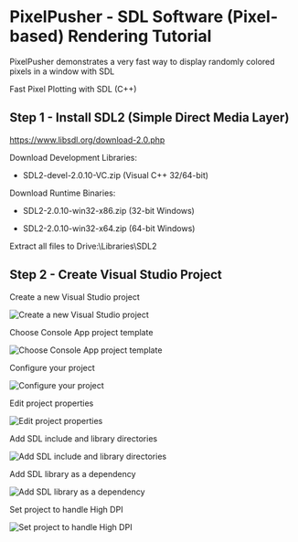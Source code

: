 # PixelPusher - SDL Software (Pixel-based) Rendering Tutorial

PixelPusher demonstrates a very fast way to display randomly colored pixels in a window with SDL

Fast Pixel Plotting with SDL (C++)

## Step 1 - Install SDL2 (Simple Direct Media Layer)

https://www.libsdl.org/download-2.0.php

Download Development Libraries:

  * SDL2-devel-2.0.10-VC.zip (Visual C++ 32/64-bit)
  
Download Runtime Binaries:

  * SDL2-2.0.10-win32-x86.zip (32-bit Windows)
  
  * SDL2-2.0.10-win32-x64.zip (64-bit Windows)
  
Extract all files to Drive:\Libraries\SDL2


## Step 2 - Create Visual Studio Project

Create a new Visual Studio project

![Create a new Visual Studio project](https://doomreboot.github.io/PixelPush_001.png)

Choose Console App project template

![Choose Console App project template](https://doomreboot.github.io/PixelPush_002.png)

Configure your project

![Configure your project](https://doomreboot.github.io/PixelPush_003.png)

Edit project properties

![Edit project properties](https://doomreboot.github.io/PixelPush_004.png)

Add SDL include and library directories

![Add SDL include and library directories](https://doomreboot.github.io/PixelPush_005.png)

Add SDL library as a dependency

![Add SDL library as a dependency](https://doomreboot.github.io/PixelPush_007.png)

Set project to handle High DPI

![Set project to handle High DPI](https://doomreboot.github.io/PixelPush_008.png)
